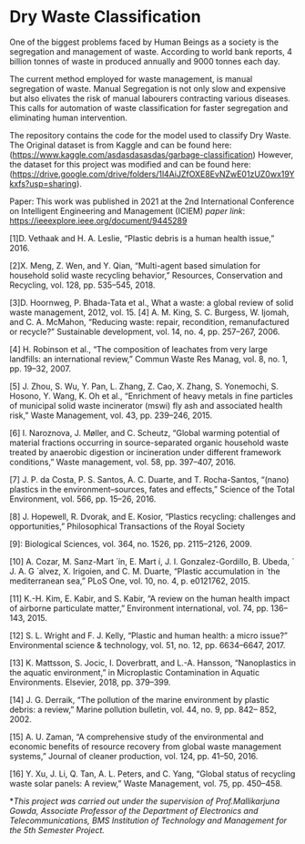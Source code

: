 # Dry Waste Classification
One of the biggest problems faced by Human Beings as a society is the segregation and management of waste. 
According to world bank reports, 4 billion tonnes of waste in produced annually and 9000 tonnes each day.

The current method employed for waste management, is manual segregation of waste. Manual Segregation is not only slow and expensive but also elivates the risk of manual labourers contracting various diseases.
This calls for automation of waste classification for faster segregation and eliminating human intervention.

The repository contains the code for the model used to classify Dry Waste.
The Original dataset is from Kaggle and can be found here: 
(https://www.kaggle.com/asdasdasasdas/garbage-classification)
However, the dataset for this project was modified and can be found here: (https://drive.google.com/drive/folders/1l4AiJZfOXE8EvNZwE01zUZ0wx19Ykxfs?usp=sharing). 

Paper: This work was published in 2021 at the 2nd International Conference on Intelligent Engineering and Management (ICIEM) 
_paper link_: https://ieeexplore.ieee.org/document/9445289

[1]D. Vethaak and H. A. Leslie, “Plastic debris is a human health
issue,” 2016.

[2]X. Meng, Z. Wen, and Y. Qian, “Multi-agent based simulation for household solid waste recycling behavior,” Resources, Conservation and Recycling, vol. 128, pp. 535–545, 2018.

[3]D. Hoornweg, P. Bhada-Tata et al., What a waste: a global review of solid waste management, 2012, vol. 15. [4] A. M. King, S. C. Burgess, W. Ijomah, and C. A. McMahon, “Reducing waste: repair, recondition, remanufactured or recycle?” Sustainable development, vol. 14, no. 4, pp. 257–267, 2006.

[4] H. Robinson et al., “The composition of leachates from very large landfills: an international review,” Commun Waste Res Manag, vol. 8, no. 1, pp. 19–32, 2007.

[5] J. Zhou, S. Wu, Y. Pan, L. Zhang, Z. Cao, X. Zhang, S. Yonemochi, S. Hosono, Y. Wang, K. Oh et al., “Enrichment of heavy metals in fine particles of municipal solid waste incinerator (mswi) fly ash and associated health risk,” Waste Management, vol. 43, pp. 239–246, 2015.

[6] I. Naroznova, J. Møller, and C. Scheutz, “Global warming potential of material fractions occurring in source-separated organic household waste treated by anaerobic digestion or incineration under different framework conditions,” Waste management, vol. 58, pp. 397–407, 2016.

[7] J. P. da Costa, P. S. Santos, A. C. Duarte, and T. Rocha-Santos, “(nano) plastics in the environment–sources, fates and effects,” Science of the Total Environment, vol. 566, pp. 15–26, 2016.

[8] J. Hopewell, R. Dvorak, and E. Kosior, “Plastics recycling: challenges and opportunities,” Philosophical Transactions of the Royal Society

[9]: Biological Sciences, vol. 364, no. 1526, pp. 2115–2126, 2009.

[10] A. Cozar, M. Sanz-Mart  ́  ́ın, E. Mart ́ı, J. I. Gonzalez-Gordillo, B. Ubeda,  ́ J. A. G  ́ alvez, X. Irigoien, and C. M. Duarte, “Plastic accumulation in  ́ the mediterranean sea,” PLoS One, vol. 10, no. 4, p. e0121762, 2015.

[11] K.-H. Kim, E. Kabir, and S. Kabir, “A review on the human health impact of airborne particulate matter,” Environment international, vol. 74, pp. 136–143, 2015. 

[12] S. L. Wright and F. J. Kelly, “Plastic and human health: a micro issue?” Environmental science & technology, vol. 51, no. 12, pp. 6634–6647, 2017.

[13] K. Mattsson, S. Jocic, I. Doverbratt, and L.-A. Hansson, “Nanoplastics in the aquatic environment,” in Microplastic Contamination in Aquatic Environments. Elsevier, 2018, pp. 379–399.

[14] J. G. Derraik, “The pollution of the marine environment by plastic debris: a review,” Marine pollution bulletin, vol. 44, no. 9, pp. 842– 852, 2002.

[15] A. U. Zaman, “A comprehensive study of the environmental and economic benefits of resource recovery from global waste management systems,” Journal of cleaner production, vol. 124, pp. 41–50, 2016.

[16] Y. Xu, J. Li, Q. Tan, A. L. Peters, and C. Yang, “Global status of recycling waste solar panels: A review,” Waste Management, vol. 75, pp. 450–458.

*_This project was carried out under the supervision of Prof.Mallikarjuna Gowda, Associate Professor of the Department of Electronics and Telecommunications, BMS Institution of Technology and Management for the 5th Semester Project._ 
